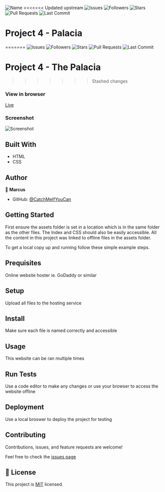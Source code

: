 ![Name](https://img.shields.io/badge/Marcus-Developer-red?style=for-the-badge)
<<<<<<< Updated upstream
![Issues](https://img.shields.io/github/issues/cachemegifyoucan/palacia?style=for-the-badge)
![Followers](https://img.shields.io/github/followers/cachemegifyoucan?style=for-the-badge)
![Stars](https://img.shields.io/github/stars/cachemegifyoucan?style=for-the-badge)
![Pull Requests](https://img.shields.io/github/issues-pr/cachemegifyoucan/palacia?style=for-the-badge)
![Last Commit](https://img.shields.io/github/last-commit/cachemegifyoucan/palacia/main?style=for-the-badge)

# Project 4 - Palacia
=======
![Issues](https://img.shields.io/github/issues/cachemegifyoucan/thepalacia?style=for-the-badge)
![Followers](https://img.shields.io/github/followers/cachemegifyoucan?style=for-the-badge)
![Stars](https://img.shields.io/github/stars/cachemegifyoucan?style=for-the-badge)
![Pull Requests](https://img.shields.io/github/issues-pr/cachemegifyoucan/thepalacia?style=for-the-badge)
![Last Commit](https://img.shields.io/github/last-commit/cachemegifyoucan/thepalacia/main?style=for-the-badge)

# Project 4 - The Palacia
>>>>>>> Stashed changes


### View in browser
[Live](https://greg0109.github.io/NewsWeek/)

### Screenshot
![Screenshot](assets/NewsWeek.png)

## Built With

- HTML
- CSS

## Author


👤 **Marcus**

- GitHub: [@CatchMeIfYouCan](https://github.com/CacheMeGifYouCan)

## Getting Started

First ensure the assets folder is set in a location which is in the same folder as the other files. The Index and CSS should also be easily accessible. All the content in this project was linked to offline files in the assets folder.

To get a local copy up and running follow these simple example steps.

## Prequisites

Online website hoster ie. GoDaddy or similar

## Setup

Upload all files to the hosting service

## Install

Make sure each file is named correctly and accessible

## Usage

This website can be ran multiple times

## Run Tests

Use a code editor to make any changes or use your browser to access the website offline

## Deployment

Use a local broswer to deploy the project for testing

## Contributing

Contributions, issues, and feature requests are welcome!

Feel free to check the [issues page](https://github.com/Greg0109/NewsWeek/issues)

## 📝 License

This project is [MIT](LICENSE) licensed.
